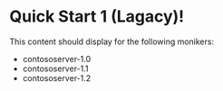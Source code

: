 # Quick Start 1 (Lagacy)!

This content should display for the following monikers:

* contososerver-1.0
* contososerver-1.1
* contososerver-1.2